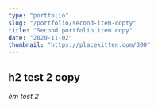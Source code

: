 ```yaml
---
type: "portfolio"
slug: "/portfolio/second-item-copty"
title: "Second portfolio item copy"
date: "2020-11-02"
thumbnail: "https://placekitten.com/300"
---
```


## h2 test 2 copy

*em test 2*
